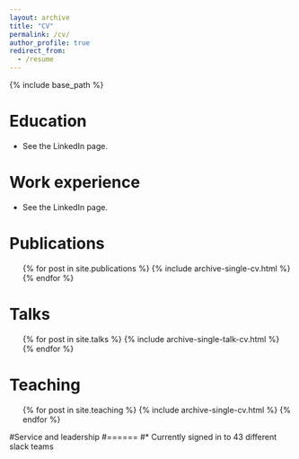 ```yaml
---
layout: archive
title: "CV"
permalink: /cv/
author_profile: true
redirect_from:
  - /resume
---
```


{% include base_path %}

Education
======
* See the LinkedIn page.

Work experience
======
* See the LinkedIn page.

Publications
======
  <ul>{% for post in site.publications %}
    {% include archive-single-cv.html %}
  {% endfor %}</ul>
  
Talks
======
  <ul>{% for post in site.talks %}
    {% include archive-single-talk-cv.html %}
  {% endfor %}</ul>
  
Teaching
======
  <ul>{% for post in site.teaching %}
    {% include archive-single-cv.html %}
  {% endfor %}</ul>
  
#Service and leadership
#======
#* Currently signed in to 43 different slack teams

